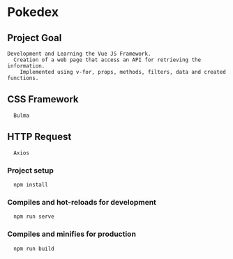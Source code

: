 # Pokedex

## Project Goal
```
Development and Learning the Vue JS Framework.
  Creation of a web page that access an API for retrieving the information. 
    Implemented using v-for, props, methods, filters, data and created functions.
```
## CSS Framework
```
  Bulma
```
## HTTP Request
```
  Axios
```
### Project setup
```
  npm install
```

### Compiles and hot-reloads for development
```
  npm run serve
```

### Compiles and minifies for production
```
  npm run build
```
